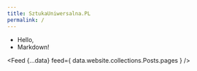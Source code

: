 ```yaml
---
title: SztukaUniwersalna.PL
permalink: /
---
```


 * Hello,
 * Markdown!

<Feed {...data} feed={ data.website.collections.Posts.pages } />

